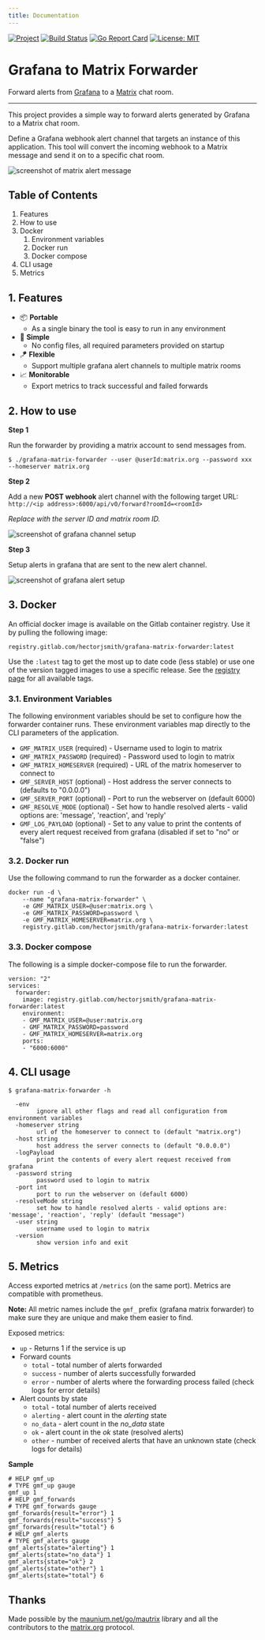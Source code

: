 ```yaml
---
title: Documentation
---
```


<!-- markdownlint-capture -->
<!-- markdownlint-disable MD033 -->

<span class="badge-placeholder">[![Project](https://img.shields.io/badge/project-gitlab-brightgreen?style=flat&logo=gitlab)](https://gitlab.com/hectorjsmith/grafana-matrix-forwarder/)</span>
<span class="badge-placeholder">[![Build Status](https://gitlab.com/hectorjsmith/grafana-matrix-forwarder/badges/main/pipeline.svg)](https://gitlab.com/hectorjsmith/grafana-matrix-forwarder/commits/develop)</span>
<span class="badge-placeholder">[![Go Report Card](https://goreportcard.com/badge/gitlab.com/hectorjsmith/grafana-matrix-forwarder)](https://goreportcard.com/report/gitlab.com/hectorjsmith/grafana-matrix-forwarder)</span>
<span class="badge-placeholder">[![License: MIT](https://img.shields.io/badge/license-MIT-brightgreen)](https://gitlab.com/hectorjsmith/csharp-performance-recorder/-/blob/develop/LICENSE)</span>

<!-- markdownlint-restore -->
# Grafana to Matrix Forwarder

Forward alerts from [Grafana](https://grafana.com) to a [Matrix](https://matrix.org) chat room.

---

This project provides a simple way to forward alerts generated by Grafana to a Matrix chat room.

Define a Grafana webhook alert channel that targets an instance of this application.
This tool will convert the incoming webhook to a Matrix message and send it on to a specific chat room.

![screenshot of matrix alert message](img/alertExample.png)

## Table of Contents
1. Features
2. How to use
3. Docker
   1. Environment variables
   2. Docker run
   3. Docker compose
4. CLI usage
5. Metrics

## 1. Features

* 📦 **Portable**
   * As a single binary the tool is easy to run in any environment
* 📎 **Simple**
   * No config files, all required parameters provided on startup
* 🪁 **Flexible**
   * Support multiple grafana alert channels to multiple matrix rooms
* 📈 **Monitorable**
   * Export metrics to track successful and failed forwards

## 2. How to use

**Step 1**

Run the forwarder by providing a matrix account to send messages from.

```
$ ./grafana-matrix-forwarder --user @userId:matrix.org --password xxx --homeserver matrix.org
```

**Step 2**

Add a new **POST webhook** alert channel with the following target URL: `http://<ip address>:6000/api/v0/forward?roomId=<roomId>`

*Replace with the server ID and matrix room ID.*

![screenshot of grafana channel setup](img/grafanaChannelSetup.png)

**Step 3**

Setup alerts in grafana that are sent to the new alert channel.

![screenshot of grafana alert setup](img/grafanaAlertSetup.png)

## 3. Docker

An official docker image is available on the Gitlab container registry.
Use it by pulling the following image:

```
registry.gitlab.com/hectorjsmith/grafana-matrix-forwarder:latest
```

Use the `:latest` tag to get the most up to date code (less stable) or use one of the version tagged images to use a specific release.
See the [registry page](https://gitlab.com/hectorjsmith/grafana-matrix-forwarder/container_registry/1616723) for all available tags.

### 3.1. Environment Variables

The following environment variables should be set to configure how the forwarder container runs.
These environment variables map directly to the CLI parameters of the application.

- `GMF_MATRIX_USER` (required) - Username used to login to matrix
- `GMF_MATRIX_PASSWORD` (required) - Password used to login to matrix
- `GMF_MATRIX_HOMESERVER` (required) - URL of the matrix homeserver to connect to
- `GMF_SERVER_HOST` (optional) - Host address the server connects to (defaults to "0.0.0.0")
- `GMF_SERVER_PORT` (optional) - Port to run the webserver on (default 6000)
- `GMF_RESOLVE_MODE` (optional) - Set how to handle resolved alerts - valid options are: 'message', 'reaction', and 'reply'
- `GMF_LOG_PAYLOAD` (optional) - Set to any value to print the contents of every alert request received from grafana (disabled if set to "no" or "false")

### 3.2. Docker run

Use the following command to run the forwarder as a docker container.

```
docker run -d \
    --name "grafana-matrix-forwarder" \
    -e GMF_MATRIX_USER=@user:matrix.org \
    -e GMF_MATRIX_PASSWORD=password \
    -e GMF_MATRIX_HOMESERVER=matrix.org \
    registry.gitlab.com/hectorjsmith/grafana-matrix-forwarder:latest
```

### 3.3. Docker compose

The following is a simple docker-compose file to run the forwarder.

```
version: "2"
services:
  forwarder:
    image: registry.gitlab.com/hectorjsmith/grafana-matrix-forwarder:latest
    environment:
    - GMF_MATRIX_USER=@user:matrix.org
    - GMF_MATRIX_PASSWORD=password
    - GMF_MATRIX_HOMESERVER=matrix.org
    ports:
    - "6000:6000"
```

## 4. CLI usage

```
$ grafana-matrix-forwarder -h

  -env
        ignore all other flags and read all configuration from environment variables
  -homeserver string
        url of the homeserver to connect to (default "matrix.org")
  -host string
        host address the server connects to (default "0.0.0.0")
  -logPayload
        print the contents of every alert request received from grafana
  -password string
        password used to login to matrix
  -port int
        port to run the webserver on (default 6000)
  -resolveMode string
        set how to handle resolved alerts - valid options are: 'message', 'reaction', 'reply' (default "message")
  -user string
        username used to login to matrix
  -version
        show version info and exit
``` 

## 5. Metrics

Access exported metrics at `/metrics` (on the same port). Metrics are compatible with prometheus.

**Note:** All metric names include the `gmf_` prefix (grafana matrix forwarder) to make sure they are unique and make them easier to find.

Exposed metrics:
* `up` - Returns 1 if the service is up
* Forward counts
   * `total` - total number of alerts forwarded
   * `success` - number of alerts successfully forwarded
   * `error` - number of alerts where the forwarding process failed (check logs for error details)
* Alert counts by state
   * `total` - total number of alerts received
   * `alerting` - alert count in the *alerting* state
   * `no_data` - alert count in the *no_data* state
   * `ok` - alert count in the *ok* state (resolved alerts)
   * `other` - number of received alerts that have an unknown state (check logs for details)

**Sample**

```
# HELP gmf_up
# TYPE gmf_up gauge
gmf_up 1
# HELP gmf_forwards
# TYPE gmf_forwards gauge
gmf_forwards{result="error"} 1
gmf_forwards{result="success"} 5
gmf_forwards{result="total"} 6
# HELP gmf_alerts
# TYPE gmf_alerts gauge
gmf_alerts{state="alerting"} 1
gmf_alerts{state="no_data"} 1
gmf_alerts{state="ok"} 2
gmf_alerts{state="other"} 1
gmf_alerts{state="total"} 6
```

## Thanks

Made possible by the [maunium.net/go/mautrix](https://maunium.net/go/mautrix/) library and all the contributors to the [matrix.org](https://matrix.org) protocol.
